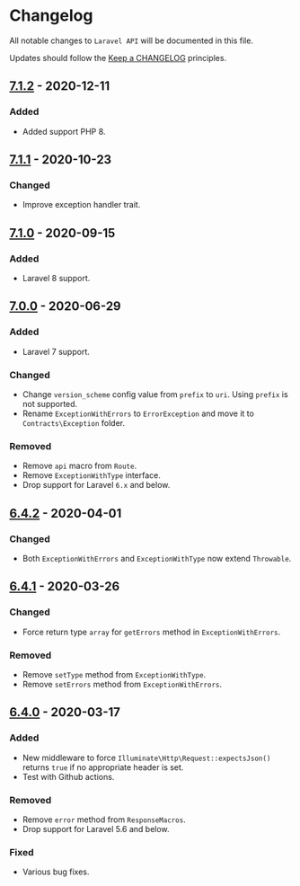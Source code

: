 # Changelog

All notable changes to `Laravel API` will be documented in this file.

Updates should follow the [Keep a CHANGELOG](http://keepachangelog.com/) principles.

<!-- ## [Unreleased]

### Added

### Changed

### Deprecated

### Removed

### Fixed -->


## [7.1.2](https://github.com/jenky/laravel-api/compare/7.1.1...7.1.2) - 2020-12-11

### Added
- Added support PHP 8.

## [7.1.1](https://github.com/jenky/laravel-api/compare/7.1.0...7.1.1) - 2020-10-23

### Changed
- Improve exception handler trait.

## [7.1.0](https://github.com/jenky/laravel-api/compare/7.0.0...7.1.0) - 2020-09-15

### Added
- Laravel 8 support.

## [7.0.0](https://github.com/jenky/laravel-api/compare/6.4.2...7.0.0) - 2020-06-29

### Added
- Laravel 7 support.

### Changed
- Change `version_scheme` config value from `prefix` to `uri`. Using `prefix` is not supported.
- Rename `ExceptionWithErrors` to `ErrorException` and move it to `Contracts\Exception` folder.

### Removed
- Remove `api` macro from `Route`.
- Remove `ExceptionWithType` interface.
- Drop support for Laravel `6.x` and below.

## [6.4.2](https://github.com/jenky/laravel-api/compare/6.4.1...6.4.2) - 2020-04-01

### Changed
- Both `ExceptionWithErrors` and `ExceptionWithType` now extend `Throwable`.

## [6.4.1](https://github.com/jenky/laravel-api/compare/6.4.0...6.4.1) - 2020-03-26

### Changed
- Force return type `array` for `getErrors` method in `ExceptionWithErrors`.

### Removed
- Remove `setType` method from `ExceptionWithType`.
- Remove `setErrors` method from `ExceptionWithErrors`.

## [6.4.0](https://github.com/jenky/laravel-api/compare/6.3.3...6.4.0) - 2020-03-17

### Added
- New middleware to force `Illuminate\Http\Request::expectsJson()` returns `true` if no appropriate header is set.
- Test with Github actions.

### Removed
- Remove `error` method from `ResponseMacros`.
- Drop support for Laravel 5.6 and below.

### Fixed
- Various bug fixes.
